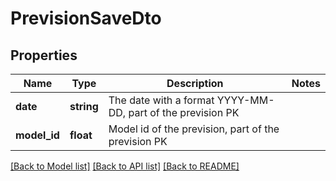 # PrevisionSaveDto

## Properties
Name | Type | Description | Notes
------------ | ------------- | ------------- | -------------
**date** | **string** | The date with a format YYYY-MM-DD, part of the prevision PK | 
**model_id** | **float** | Model id of the prevision, part of the prevision PK | 

[[Back to Model list]](../README.md#documentation-for-models) [[Back to API list]](../README.md#documentation-for-api-endpoints) [[Back to README]](../README.md)


